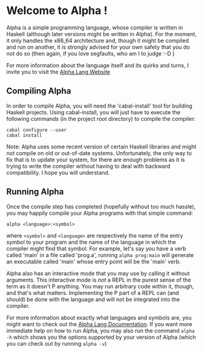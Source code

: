 Welcome to Alpha !
==================

Alpha is a simple programming language, whose compiler is written in Haskell
(although later versions might be written in Alpha). For the moment, it only handles
the x86_64 architecture and, though it might be compiled and run on another, it is
strongly advised for your own safety that you do not do so (then again, if you love
segfaults, who am I to judge :-D )

For more information about the language itself and its quirks and turns, I invite you
to visit the [Alpha Lang Website][alpha-lang]

Compiling Alpha
---------------

In order to compile Alpha, you will need the 'cabal-install' tool for building
Haskell projects. Using cabal-install, you will just have to execute the following
commands (in the project root directory) to compile the compiler:

    cabal configure --user
    cabal install

Note: Alpha uses some recent version of certain Haskell libraries and might not
compile on old or out-of-date systems. Unfortunately, the only way to fix that is to
update your system, for there are enough problems as it is trying to write the
compiler without having to deal with backward compatibility. I hope you will
understand.

Running Alpha
-------------

Once the compile step has completed (hopefully without too much hassle), you may
happily compile your Alpha programs with that simple command:

    alpha <language>:<symbol>

where `<symbol>` and `<language>` are respectively the name of the entry symbol to
your program and the name of the language in which the compiler might find that
symbol. For example, let's say you have a verb called 'main' in a file called
'prog.a', running `alpha prog:main` will generate an executable called 'main' whose
entry point will be the 'main' verb.

Alpha also has an interactive mode that you may use by calling it without
arguments. This interactive mode is _not_ a REPL in the purest sense of the term as
it doesn't P anything.  You may run arbitrary code within it, though, and that's what
matters. Implementing the P part of a REPL can (and should) be done with the language
and will not be integrated into the compiler.

For more information about exactly what languages and symbols are, you might want to
check out the [Alpha Lang Documentation][alpha-doc]. If you want more immediate help
on how to run Alpha, you may also run the command `alpha -h` which shows you the
options supported by your version of Alpha (which you can check out by running `alpha
-v`)

[alpha-lang]: http://www.alpha-lang.net/ "The Alpha Lang Website"
[alpha-doc]: http://www.alpha-lang.net/way/spec.html "Learn About Alpha"
